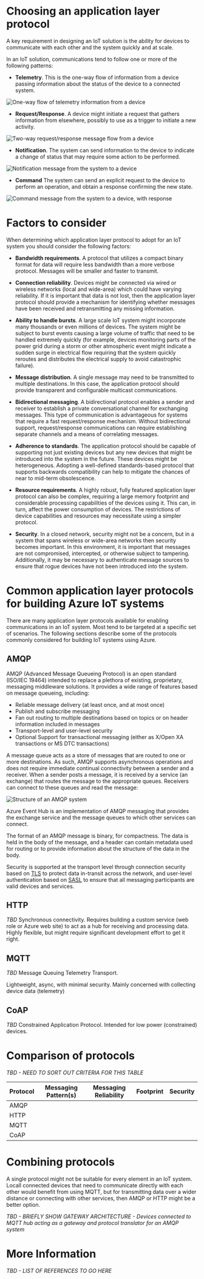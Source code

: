 # Choosing an application layer protocol

A key requirement in designing an IoT solution is the ability for devices to communicate with each other and the system quickly and at scale.

In an IoT solution, communications tend to follow one or more of the following patterns:

- **Telemetry**. This is the one-way flow of information from a device passing information about the status of the device to a connected system.

![One-way flow of telemetry information from a device][Telemetry]

- **Request/Response**. A device might initiate a request that gathers information from elsewhere, possibly to use as a trigger to initiate a new activity.

![Two-way request/response message flow from a device][Request]

- **Notification**. The system can send information to the device to indicate a change of status that may require some action to be performed.

![Notification message from the system to a device][Notification]

- **Command** The system can send an explicit request to the device to perform an operation, and obtain a response confirming the new state.

![Command message from the system to a device, with response][Command]

# Factors to consider

When determining which application layer protocol to adopt for an IoT system you should consider the following factors:

- **Bandwidth requirements**. A protocol that utilizes a compact binary format for data will require less bandwidth than a more verbose protocol. Messages will be smaller and faster to transmit.

- **Connection reliability**. Devices might be connected via wired or wireless networks (local and wide-area) which could have varying reliability. If it is important that data is not lost, then the application layer protocol should provide a mechanism for identifying whether messages have been received and retransmitting any missing information.

- **Ability to handle bursts**. A large scale IoT system might incorporate many thousands or even millions of devices. The system might be subject to burst events causing a large volume of traffic that need to be handled extremely quickly (for example, devices monitoring parts of the power grid during a storm or other atmospheric event might indicate a sudden surge in electrical flow requiring that the system quickly reroutes and distributes the electrical supply to avoid catastrophic failure).

- **Message distribution**. A single message may need to be transmitted to multiple destinations. In this case, the application protocol should provide transparent and configurable multicast communications.

- **Bidirectional messaging**. A bidirectional protocol enables a sender and receiver to establish a private conversational channel for exchanging messages. This type of communication is advantageous for systems that require a fast request/response mechanism. Without bidirectional support, request/response communications can require establishing separate channels and a means of correlating messages.

- **Adherence to standards**. The application protocol should be capable of supporting not just existing devices but any new devices that might be introduced into the system in the future. These devices might be heterogeneous. Adopting a well-defined standards-based protocol that supports backwards compatibility can help to mitigate the chances of near to mid-term obsolescence.

- **Resource requirements**. A highly robust, fully featured application layer protocol can also be complex, requiring a large memory footprint and considerable processing capabilities of the devices using it. This can, in turn, affect the power consumption of devices. The restrictions of device capabilities and resources may necessitate using a simpler protocol.

- **Security**. In a closed network, security might not be a concern, but in a system that spans wireless or wide-area networks then security becomes important. In this environment, it is important that messages are not compromised, intercepted, or otherwise subject to tampering. Additionally, it may be necessary to authenticate message sources to ensure that rogue devices have not been introduced into the system.

# Common application layer protocols for building Azure IoT systems

There are many application layer protocols available for enabling communications in an IoT system. Most tend to be targeted at a specific set of scenarios. The following sections describe some of the protocols commonly considered for building IoT systems using Azure.

## AMQP

AMQP (Advanced Message Queueing Protocol) is an open standard (ISO/IEC 19464) intended to replace a plethora of existing, proprietary, messaging middleware solutions. It provides a wide range of features based on message queueing, including:

- Reliable message delivery (at least once, and at most once)
- Publish and subscribe messaging
- Fan out routing to multiple destinations based on topics or on header information included in messages
- Transport-level and user-level security
- Optional Support for transactional messaging (either as X/Open XA transactions or MS DTC transactions)

A message queue acts as a store of messages that are routed to one or more destinations. As such, AMQP supports asynchronous operations and does not require immediate continual connectivity between a sender and a receiver. When a sender posts a message, it is received by a service (an exchange) that routes the message to the appropriate queues. Receivers can connect to these queues and read the message:

![Structure of an AMQP system][AMQP]

Azure Event Hub is an implementation of AMQP messaging that provides the exchange service and the message queues to which other services can connect.

The format of an AMQP message is binary, for compactness. The data is held in the body of the message, and a header can contain metadata used for routing or to provide information about the structure of the data in the body.

Security is supported at the transport level through connection security based on [TLS][TLS] to protect data in-transit across the network, and user-level authentication based on [SASL][SASL] to ensure that all messaging participants are valid devices and services.

## HTTP

*TBD*
Synchronous connectivity. Requires building a custom service (web role or Azure web site) to act as a hub for receiving and processing data. Highly flexible, but might require significant development effort to get it right.

## MQTT

*TBD*
Message Queuing Telemetry Transport.

Lightweight, async, with minimal security. Mainly concerned with collecting device data (telemetry)

## CoAP

*TBD*
Constrained Application Protocol. Intended for low power (constrained) devices.

# Comparison of protocols

*TBD - NEED TO SORT OUT CRITERIA FOR THIS TABLE*

| Protocol | Messaging Pattern(s) | Messaging Reliability | Footprint | Security |
| --- | --- | --- | --- | --- |
| AMQP |
| HTTP |
| MQTT |
| CoAP |

# Combining protocols

A single protocol might not be suitable for every element in an IoT system. Locall connected devices that need to communicate directly with each other would benefit from using MQTT, but for transmitting data over a wider distance or connecting with other services, then AMQP or HTTP might be a better option.

*TBD - BRIEFLY SHOW GATEWAY ARCHITECTURE - Devices connected to MQTT hub acting as a gateway and protocol translator for an AMQP system*

# More Information

*TBD - LIST OF REFERENCES TO GO HERE*


[Telemetry]: Figures/Protocols/Telemetry.jpg
[Request]: Figures/Protocols/Request.jpg
[Notification]: Figures/Protocols/Notification.jpg
[Command]: Figures/Protocols/Command.jpg
[AMQP]: Figures/Protocols/AMQP.jpg

[TLS]: http://en.wikipedia.org/wiki/Transport_Layer_Security
[SASL]: http://en.wikipedia.org/wiki/Simple_Authentication_and_Security_Layer